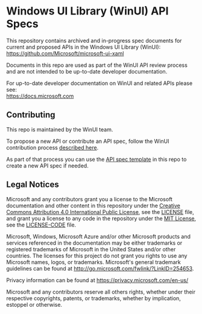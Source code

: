 # Windows UI Library (WinUI) API Specs

This repository contains archived and in-progress spec documents for current and proposed APIs in the Windows UI Library (WinUI):  
https://github.com/Microsoft/microsoft-ui-xaml

Documents in this repo are used as part of the WinUI API review process and are not intended to be up-to-date developer documentation.

For up-to-date developer documentation on WinUI and related APIs please see:  
https://docs.microsoft.com

## Contributing

This repo is maintained by the WinUI team.

To propose a new API or contribute an API spec, follow the WinUI contribution process [described here](https://github.com/Microsoft/microsoft-ui-xaml/blob/master/docs/feature_proposal_process.md).

As part of that process you can use the [API spec template](api_spec_template.md) in this repo to create a new API spec if needed.

## Legal Notices

Microsoft and any contributors grant you a license to the Microsoft documentation and other content
in this repository under the [Creative Commons Attribution 4.0 International Public License](https://creativecommons.org/licenses/by/4.0/legalcode),
see the [LICENSE](LICENSE) file, and grant you a license to any code in the repository under the [MIT License](https://opensource.org/licenses/MIT), see the
[LICENSE-CODE](LICENSE-CODE) file.

Microsoft, Windows, Microsoft Azure and/or other Microsoft products and services referenced in the documentation
may be either trademarks or registered trademarks of Microsoft in the United States and/or other countries.
The licenses for this project do not grant you rights to use any Microsoft names, logos, or trademarks.
Microsoft's general trademark guidelines can be found at http://go.microsoft.com/fwlink/?LinkID=254653.

Privacy information can be found at https://privacy.microsoft.com/en-us/

Microsoft and any contributors reserve all others rights, whether under their respective copyrights, patents,
or trademarks, whether by implication, estoppel or otherwise.
